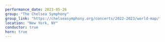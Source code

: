 ```yaml
---
performance_date: 2023-05-26
group: "The Chelsea Symphony"
group_link: "https://chelseasymphony.org/concerts/2022-2023/world-map/"
location: "New York, NY"
conductor: true
horn: true
---
```

